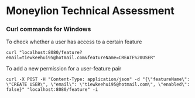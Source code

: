 # Moneylion Technical Assessment

### Curl commands for Windows
To check whether a user has access to a certain feature
```
curl "localhost:8080/feature?email=tiewkeehui95@hotmail.com&featureName=CREATE%20USER"
```

To add a new permission for a user-feature pair
```
curl -X POST -H "Content-Type: application/json" -d "{\"featureName\": \"CREATE USER\", \"email\": \"tiewkeehui95@hotmail.com\", \"enabled\": false}" "localhost:8080/feature" -i
```